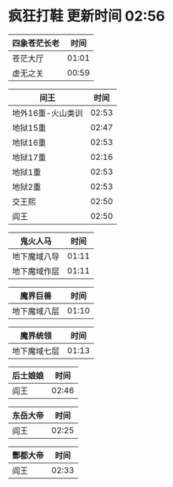# 疯狂打鞋 更新时间 02:56

| 四象苍茫长老   | 时间    |
|--------|-------|
| 苍茫大厅 | 01:01 |
| 虚无之关 | 00:59 |

| 间王   | 时间    |
|--------|-------|
| 地外16重-火山类训 | 02:53 |
| 地狱15重 | 02:47 |
| 地狱16重 | 02:53 |
| 地狱17重 | 02:16 |
| 地狱1重 | 02:53 |
| 地狱2重 | 02:53 |
| 交王熙 | 02:50 |
| 阎王 | 02:50 |

| 鬼火人马   | 时间    |
|--------|-------|
| 地下魔域八导 | 01:11 |
| 地下魔域作层 | 01:11 |

| 魔界巨兽   | 时间    |
|--------|-------|
| 地下魔域八层 | 01:10 |

| 魔界统领   | 时间    |
|--------|-------|
| 地下魔域七层 | 01:13 |

| 后土娘娘   | 时间    |
|--------|-------|
| 阎王 | 02:46 |

| 东岳大帝   | 时间    |
|--------|-------|
| 阎王 | 02:25 |

| 酆都大帝   | 时间    |
|--------|-------|
| 阎王 | 02:33 |